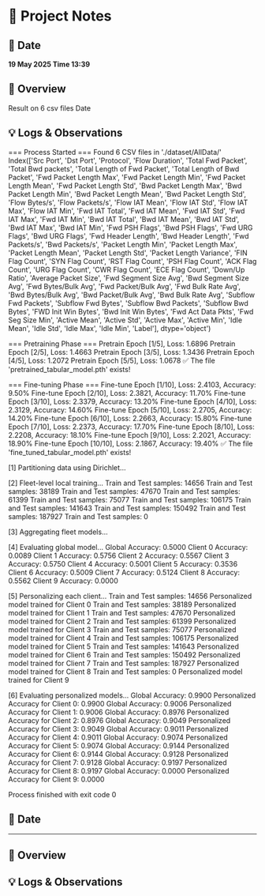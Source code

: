 # 🧠 Project Notes
## 📅 Date
**19 May 2025 Time 13:39**
## 📌 Overview
Result on 6 csv files Date
## 💡 Logs & Observations
=== Process Started ===
Found 6 CSV files in './dataset/AllData/'
Index(['Src Port', 'Dst Port', 'Protocol', 'Flow Duration', 'Total Fwd Packet',
       'Total Bwd packets', 'Total Length of Fwd Packet',
       'Total Length of Bwd Packet', 'Fwd Packet Length Max',
       'Fwd Packet Length Min', 'Fwd Packet Length Mean',
       'Fwd Packet Length Std', 'Bwd Packet Length Max',
       'Bwd Packet Length Min', 'Bwd Packet Length Mean',
       'Bwd Packet Length Std', 'Flow Bytes/s', 'Flow Packets/s',
       'Flow IAT Mean', 'Flow IAT Std', 'Flow IAT Max', 'Flow IAT Min',
       'Fwd IAT Total', 'Fwd IAT Mean', 'Fwd IAT Std', 'Fwd IAT Max',
       'Fwd IAT Min', 'Bwd IAT Total', 'Bwd IAT Mean', 'Bwd IAT Std',
       'Bwd IAT Max', 'Bwd IAT Min', 'Fwd PSH Flags', 'Bwd PSH Flags',
       'Fwd URG Flags', 'Bwd URG Flags', 'Fwd Header Length',
       'Bwd Header Length', 'Fwd Packets/s', 'Bwd Packets/s',
       'Packet Length Min', 'Packet Length Max', 'Packet Length Mean',
       'Packet Length Std', 'Packet Length Variance', 'FIN Flag Count',
       'SYN Flag Count', 'RST Flag Count', 'PSH Flag Count', 'ACK Flag Count',
       'URG Flag Count', 'CWR Flag Count', 'ECE Flag Count', 'Down/Up Ratio',
       'Average Packet Size', 'Fwd Segment Size Avg', 'Bwd Segment Size Avg',
       'Fwd Bytes/Bulk Avg', 'Fwd Packet/Bulk Avg', 'Fwd Bulk Rate Avg',
       'Bwd Bytes/Bulk Avg', 'Bwd Packet/Bulk Avg', 'Bwd Bulk Rate Avg',
       'Subflow Fwd Packets', 'Subflow Fwd Bytes', 'Subflow Bwd Packets',
       'Subflow Bwd Bytes', 'FWD Init Win Bytes', 'Bwd Init Win Bytes',
       'Fwd Act Data Pkts', 'Fwd Seg Size Min', 'Active Mean', 'Active Std',
       'Active Max', 'Active Min', 'Idle Mean', 'Idle Std', 'Idle Max',
       'Idle Min', 'Label'],
      dtype='object')

=== Pretraining Phase ===
Pretrain Epoch [1/5], Loss: 1.6896
Pretrain Epoch [2/5], Loss: 1.4663
Pretrain Epoch [3/5], Loss: 1.3436
Pretrain Epoch [4/5], Loss: 1.2072
Pretrain Epoch [5/5], Loss: 1.0678
✅ The file 'pretrained_tabular_model.pth' exists!

=== Fine-tuning Phase ===
Fine-tune Epoch [1/10], Loss: 2.4103, Accuracy: 9.50%
Fine-tune Epoch [2/10], Loss: 2.3821, Accuracy: 11.70%
Fine-tune Epoch [3/10], Loss: 2.3379, Accuracy: 13.20%
Fine-tune Epoch [4/10], Loss: 2.3129, Accuracy: 14.60%
Fine-tune Epoch [5/10], Loss: 2.2705, Accuracy: 14.20%
Fine-tune Epoch [6/10], Loss: 2.2663, Accuracy: 15.80%
Fine-tune Epoch [7/10], Loss: 2.2373, Accuracy: 17.70%
Fine-tune Epoch [8/10], Loss: 2.2208, Accuracy: 18.10%
Fine-tune Epoch [9/10], Loss: 2.2021, Accuracy: 18.90%
Fine-tune Epoch [10/10], Loss: 2.1867, Accuracy: 19.40%
✅ The file 'fine_tuned_tabular_model.pth' exists!

[1] Partitioning data using Dirichlet...

[2] Fleet-level local training...
Train and Test samples: 14656
Train and Test samples: 38189
Train and Test samples: 47670
Train and Test samples: 61399
Train and Test samples: 75077
Train and Test samples: 106175
Train and Test samples: 141643
Train and Test samples: 150492
Train and Test samples: 187927
Train and Test samples: 0

[3] Aggregating fleet models...

[4] Evaluating global model...
Global Accuracy: 0.5000
Client 0 Accuracy: 0.0089
Client 1 Accuracy: 0.5756
Client 2 Accuracy: 0.5567
Client 3 Accuracy: 0.5750
Client 4 Accuracy: 0.5001
Client 5 Accuracy: 0.3536
Client 6 Accuracy: 0.5009
Client 7 Accuracy: 0.5124
Client 8 Accuracy: 0.5562
Client 9 Accuracy: 0.0000

[5] Personalizing each client...
Train and Test samples: 14656
Personalized model trained for Client 0
Train and Test samples: 38189
Personalized model trained for Client 1
Train and Test samples: 47670
Personalized model trained for Client 2
Train and Test samples: 61399
Personalized model trained for Client 3
Train and Test samples: 75077
Personalized model trained for Client 4
Train and Test samples: 106175
Personalized model trained for Client 5
Train and Test samples: 141643
Personalized model trained for Client 6
Train and Test samples: 150492
Personalized model trained for Client 7
Train and Test samples: 187927
Personalized model trained for Client 8
Train and Test samples: 0
Personalized model trained for Client 9

[6] Evaluating personalized models...
Global Accuracy: 0.9900
Personalized Accuracy for Client 0: 0.9900
Global Accuracy: 0.9006
Personalized Accuracy for Client 1: 0.9006
Global Accuracy: 0.8976
Personalized Accuracy for Client 2: 0.8976
Global Accuracy: 0.9049
Personalized Accuracy for Client 3: 0.9049
Global Accuracy: 0.9011
Personalized Accuracy for Client 4: 0.9011
Global Accuracy: 0.9074
Personalized Accuracy for Client 5: 0.9074
Global Accuracy: 0.9144
Personalized Accuracy for Client 6: 0.9144
Global Accuracy: 0.9128
Personalized Accuracy for Client 7: 0.9128
Global Accuracy: 0.9197
Personalized Accuracy for Client 8: 0.9197
Global Accuracy: 0.0000
Personalized Accuracy for Client 9: 0.0000

Process finished with exit code 0

## 📅 Date
****
## 📌 Overview

## 💡 Logs & Observations





